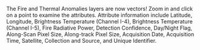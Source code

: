 The Fire and Thermal Anomalies layers are now vectors! Zoom in and click on a point to examine the attributes. Attribute information include Latitude, Longitude, Brightness Temperature (Channel I-4), Brightness Temperature (Channel I-5), Fire Radiative Power, Detection Confidence, Day/Night Flag, Along-Scan Pixel Size, Along-track Pixel Size, Acquisition Date, Acquisition Time, Satellite, Collection and Source, and Unique Identifier.
